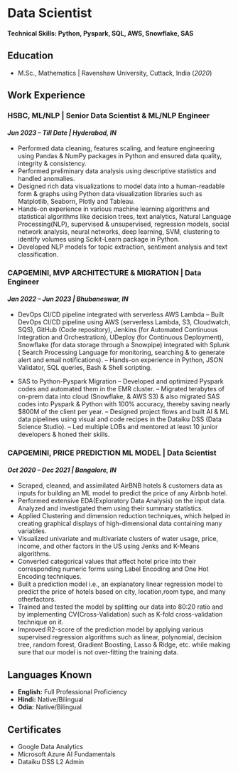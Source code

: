 # Data Scientist

#### Technical Skills: Python, Pyspark, SQL, AWS, Snowflake, SAS

## Education

- M.Sc., Mathematics	| Ravenshaw University, Cuttack, India (_2020_)	

## Work Experience

### HSBC, ML/NLP | Senior Data Scientist & ML/NLP Engineer
#### _Jun 2023 – Till Date | Hyderabad, IN_

- Performed data cleaning, features scaling, and feature engineering using Pandas &
NumPy packages in Python and ensured data quality, integrity & consistency.
- Performed preliminary data analysis using descriptive statistics and handled anomalies.
- Designed rich data visualizations to model data into a human-readable form & graphs
using Python data visualization libraries such as Matplotlib, Seaborn, Plotly and Tableau.
- Hands-on experience in various machine learning algorithms and statistical algorithms
like decision trees, text analytics, Natural Language Processing(NLP), supervised &
unsupervised, regression models, social network analysis, neural networks, deep
learning, SVM, clustering to identify volumes using Scikit-Learn package in Python.
- Developed NLP models for topic extraction, sentiment analysis and text classification.

### CAPGEMINI, MVP ARCHITECTURE & MIGRATION | Data Engineer
#### _Jan 2022 – Jun 2023 | Bhubaneswar, IN_
  
- DevOps CI/CD pipeline integrated with serverless AWS Lambda
– Built DevOps CI/CD pipeline using AWS (serverless Lambda, S3, Cloudwatch, SQS),
GitHub (Code repository), Jenkins (for Automated Continuous Integration and
Orchestration), UDeploy (for Continuous Deployment), Snowflake (for data storage
through a Snowpipe) integrated with Splunk ( Search Processing Language for
monitoring, searching & to generate alert and email notifications).
– Hands-on experience in Python, JSON Validator, SQL queries, Bash & Shell scripting.
  
- SAS to Python-Pyspark Migration
– Developed and optimized Pyspark codes and automated them in the EMR cluster.
– Migrated terabytes of on-prem data into cloud (Snowflake, & AWS S3) & also
migrated SAS codes into Pyspark & Python with 100% accuracy, thereby saving
nearly $800M of the client per year.
– Designed project flows and built AI & ML data pipelines using visual and code recipes
in the Dataiku DSS (Data Science Studio).
– Led multiple LOBs and mentored at least 10 junior developers & honed their skills.

### CAPGEMINI, PRICE PREDICTION ML MODEL | Data Scientist
#### _Oct 2020 – Dec 2021 | Bangalore, IN_
  
- Scraped, cleaned, and assimilated AirBNB hotels & customers data as inputs for building
an ML model to predict the price of any Airbnb hotel.
- Performed extensive EDA(Exploratory Data Analysis) on the input data. Analyzed and
investigated them using their summary statistics.
- Applied Clustering and dimension reduction techniques, which helped in creating
graphical displays of high-dimensional data containing many variables.
- Visualized univariate and multivariate clusters of water usage, price, income, and other
factors in the US using Jenks and K-Means algorithms.
- Converted categorical values that affect hotel price into their corresponding numeric
forms using Label Encoding and One Hot Encoding techniques.
- Built a prediction model i.e., an explanatory linear regression model to predict the price
of hotels based on city, location,room type, and many otherfactors.
- Trained and tested the model by splitting our data into 80:20 ratio and by implementing
CV(Cross-Validation) such as K-fold cross-validation technique on it.
- Improved R2-score of the prediction model by applying various supervised regression
algorithms such as linear, polynomial, decision tree, random forest, Gradient Boosting,
Lasso & Ridge, etc. while making sure that our model is not over-fitting the training data.


## Languages Known

- **English:** Full Professional Proficiency
- **Hindi:** Native/Bilingual
- **Odia:** Native/Bilingual

## Certificates

- Google Data Analytics
- Microsoft Azure AI Fundamentals
- Dataiku DSS L2 Admin
